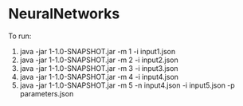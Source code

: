 # NeuralNetworks

To run:
1. java -jar 1-1.0-SNAPSHOT.jar -m 1 -i input1.json 
2. java -jar 1-1.0-SNAPSHOT.jar -m 2 -i input2.json 
3. java -jar 1-1.0-SNAPSHOT.jar -m 3 -i input3.json 
4. java -jar 1-1.0-SNAPSHOT.jar -m 4 -i input4.json 
5. java -jar 1-1.0-SNAPSHOT.jar -m 5 -n input4.json -i input5.json -p parameters.json
